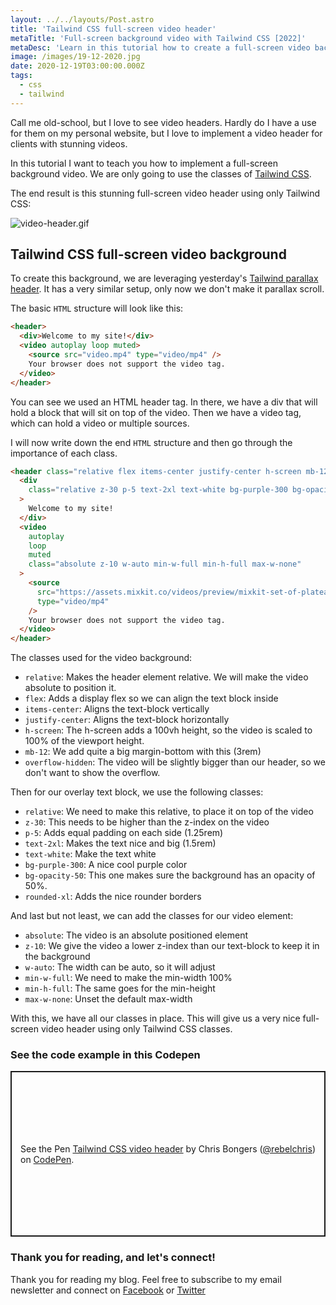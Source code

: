 ```yaml
---
layout: ../../layouts/Post.astro
title: 'Tailwind CSS full-screen video header'
metaTitle: 'Full-screen background video with Tailwind CSS [2022]'
metaDesc: 'Learn in this tutorial how to create a full-screen video background as a header element using only Tailwind CSS. See the Codepen demo.'
image: /images/19-12-2020.jpg
date: 2020-12-19T03:00:00.000Z
tags:
  - css
  - tailwind
---
```


Call me old-school, but I love to see video headers. Hardly do I have a use for them on my personal website, but I love to implement a video header for clients with stunning videos.

In this tutorial I want to teach you how to implement a full-screen background video. We are only going to use the classes of [Tailwind CSS](https://daily-dev-tips.com/posts/my-first-experiences-with-tailwind-css/).

The end result is this stunning full-screen video header using only Tailwind CSS:

![video-header.gif](https://cdn.hashnode.com/res/hashnode/image/upload/v1607940108457/esNeCkquB.gif)

## Tailwind CSS full-screen video background

To create this background, we are leveraging yesterday's [Tailwind parallax header](https://daily-dev-tips.com/posts/tailwind-css-parallax-effect/). It has a very similar setup, only now we don't make it parallax scroll.

The basic `HTML` structure will look like this:

```html
<header>
  <div>Welcome to my site!</div>
  <video autoplay loop muted>
    <source src="video.mp4" type="video/mp4" />
    Your browser does not support the video tag.
  </video>
</header>
```

You can see we used an HTML header tag. In there, we have a div that will hold a block that will sit on top of the video.
Then we have a video tag, which can hold a video or multiple sources.

I will now write down the end `HTML` structure and then go through the importance of each class.

```html
<header class="relative flex items-center justify-center h-screen mb-12 overflow-hidden">
  <div
    class="relative z-30 p-5 text-2xl text-white bg-purple-300 bg-opacity-50 rounded-xl"
  >
    Welcome to my site!
  </div>
  <video
    autoplay
    loop
    muted
    class="absolute z-10 w-auto min-w-full min-h-full max-w-none"
  >
    <source
      src="https://assets.mixkit.co/videos/preview/mixkit-set-of-plateaus-seen-from-the-heights-in-a-sunset-26070-large.mp4"
      type="video/mp4"
    />
    Your browser does not support the video tag.
  </video>
</header>
```

The classes used for the video background:

- `relative`: Makes the header element relative. We will make the video absolute to position it.
- `flex`: Adds a display flex so we can align the text block inside
- `items-center`: Aligns the text-block vertically
- `justify-center`: Aligns the text-block horizontally
- `h-screen`: The h-screen adds a 100vh height, so the video is scaled to 100% of the viewport height.
- `mb-12`: We add quite a big margin-bottom with this (3rem)
- `overflow-hidden`: The video will be slightly bigger than our header, so we don't want to show the overflow.

Then for our overlay text block, we use the following classes:

- `relative`: We need to make this relative, to place it on top of the video
- `z-30`: This needs to be higher than the z-index on the video
- `p-5`: Adds equal padding on each side (1.25rem)
- `text-2xl`: Makes the text nice and big (1.5rem)
- `text-white`: Make the text white
- `bg-purple-300`: A nice cool purple color
- `bg-opacity-50`: This one makes sure the background has an opacity of 50%.
- `rounded-xl`: Adds the nice rounder borders

And last but not least, we can add the classes for our video element:

- `absolute`: The video is an absolute positioned element
- `z-10`: We give the video a lower z-index than our text-block to keep it in the background
- `w-auto`: The width can be auto, so it will adjust
- `min-w-full`: We need to make the min-width 100%
- `min-h-full`: The same goes for the min-height
- `max-w-none`: Unset the default max-width

With this, we have all our classes in place. This will give us a very nice full-screen video header using only Tailwind CSS classes.

### See the code example in this Codepen

<p class="codepen" data-height="265" data-theme-id="dark" data-default-tab="result" data-user="rebelchris" data-slug-hash="dypNrog" style="height: 265px; box-sizing: border-box; display: flex; align-items: center; justify-content: center; border: 2px solid; margin: 1em 0; padding: 1em;" data-pen-title="Tailwind CSS video header">
  <span>See the Pen <a href="https://codepen.io/rebelchris/pen/dypNrog">
  Tailwind CSS video header</a> by Chris Bongers (<a href="https://codepen.io/rebelchris">@rebelchris</a>)
  on <a href="https://codepen.io">CodePen</a>.</span>
</p>
<script async src="https://cpwebassets.codepen.io/assets/embed/ei.js"></script>

### Thank you for reading, and let's connect!

Thank you for reading my blog. Feel free to subscribe to my email newsletter and connect on [Facebook](https://www.facebook.com/DailyDevTipsBlog) or [Twitter](https://twitter.com/DailyDevTips1)
